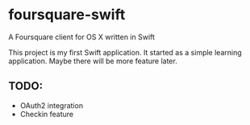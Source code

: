foursquare-swift
================

A Foursquare client for OS X written in Swift

This project is my first Swift application. It started as a simple learning application.
Maybe there will be more feature later.

TODO:
-----

* OAuth2 integration
* Checkin feature
